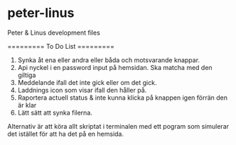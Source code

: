 # peter-linus
Peter &amp; Linus development files

========= To Do List =========
1. Synka åt ena eller andra eller båda och motsvarande knappar.
2. Api nyckel i en password input på hemsidan. Ska matcha med den giltiga
3. Meddelande ifall det inte gick eller om det gick.
4. Laddnings icon som visar ifall den håller på.
5. Raportera actuell status & inte kunna klicka på knappen igen förrän den är klar
6. Lätt sätt att synka filerna.

Alternativ är att köra allt skriptat i terminalen med ett pogram som simulerar det istället för att ha det på en hemsida.
